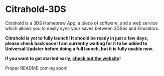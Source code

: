 # Citrahold-3DS
Citrahold is a 3DS Homebrew App, a piece of software, and a web service which allows you to easily sync your saves between 3DSes and Emulators.

**Citrahold is yet to fully launch! It should be ready in just a few days, please check back soon! I am currently waiting for it to be added to Universal Updater before doing a full launch, but it is fully usable now.**  

**If you want to get started early, [check out the website](http://citrahold.com/)!**

Proper README coming soon!
